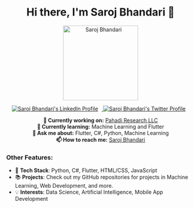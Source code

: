 <h1 align="center"> Hi there, I'm Saroj Bhandari 👋</h1>

<p align="center">
  <img src="https://media.licdn.com/dms/image/D4D03AQFpFksIXOx46w/profile-displayphoto-shrink_800_800/0/1706349921957?e=1715212800&v=beta&t=0HywKfTNATjwFlUuINxi8yrzczXVZ_mPGKfrG2ivyxM" alt="Saroj Bhandari" width="200" height="200">
</p>

<p align="center">
  <a href="https://www.linkedin.com/in/sarojbhandari17/" target="_blank">
    <img src="https://img.shields.io/badge/LinkedIn-0077B5?style=for-the-badge&logo=linkedin&logoColor=white"
         alt="Saroj Bhandari's LinkedIn Profile" style="margin-right: 10px;">
  </a>
  <a href="YOUR_TWITTER_URL_HERE" target="_blank">
    <img src="https://img.shields.io/badge/Twitter-1DA1F2?style=for-the-badge&logo=twitter&logoColor=white"
         alt="Saroj Bhandari's Twitter Profile" style="margin-right: 10px;">
  </a>
</p>

<p align="center">
  <strong>🔭 Currently working on:</strong> <a href="https://www.linkedin.com/company/pahadi-net" target="_blank">Pahadi Research LLC</a><br>
  <strong>🌱 Currently learning:</strong> Machine Learning and Flutter <br>
  <strong>💬 Ask me about:</strong> Flutter, C#, Python, Machine Learning <br>
  <strong>📫 How to reach me:</strong> <a href="https://www.linkedin.com/in/sarojbhandari17/" target="_blank">Saroj Bhandari</a>
</p>

### Other Features:

- 🚀 **Tech Stack**: Python, C#, Flutter, HTML/CSS, JavaScript
- 📚 **Projects**: Check out my GitHub repositories for projects in Machine Learning, Web Development, and more.
- 💡 **Interests**: Data Science, Artificial Intelligence, Mobile App Development
